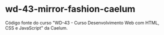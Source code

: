 # wd-43-mirror-fashion-caelum
Código fonte do curso "WD-43 - Curso Desenvolvimento Web com HTML, CSS e JavaScript" da Caelum. 
